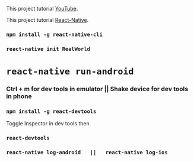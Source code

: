 This project tutorial [YouTube](https://www.youtube.com/watch?v=whZNYPldMEY).

This project tutorial [React-Native](http://facebook.github.io/react-native/docs/tutorial).

### `npm install -g react-native-cli`

### `react-native init RealWorld`

# `react-native run-android`

###	Ctrl + m for dev tools in emulator   ||   Shake device for dev tools in phone

### `npm install -g react-devtools`

Toggle Inspector in dev tools then 

### `react-devtools`

### `react-native log-android   ||   react-native log-ios`